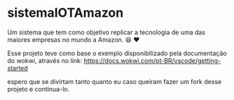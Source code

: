 # sistemaIOTAmazon
Um sistema que tem como objetivo replicar a tecnologia de uma das maiores empresas no mundo a Amazon. 😆 ❤️


Esse projeto teve como base o exemplo disponibilizado pela documentação do wokwi, através no link: https://docs.wokwi.com/pt-BR/vscode/getting-started

espero que se divirtam tanto quanto eu caso queiram fazer um fork desse projeto e continua-lo.
